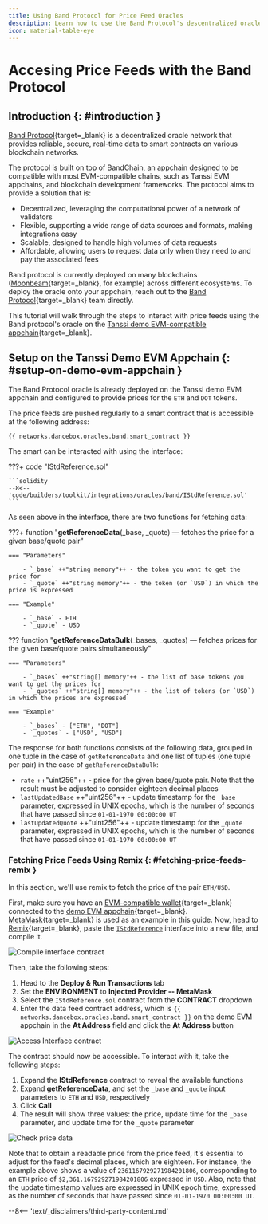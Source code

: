 ```yaml
---
title: Using Band Protocol for Price Feed Oracles
description: Learn how to use the Band Protocol's descentralized oracle network to get reliable token prices enabling secure data access for your Tanssi EVM appchain.
icon: material-table-eye
---
```


# Accesing Price Feeds with the Band Protocol

## Introduction {: #introduction }

[Band Protocol](https://www.bandprotocol.com/){target=\_blank} is a decentralized oracle network that provides reliable, secure, real-time data to smart contracts on various blockchain networks.

The protocol is built on top of BandChain, an appchain designed to be compatible with most EVM-compatible chains, such as Tanssi EVM appchains, and blockchain development frameworks. The protocol aims to provide a solution that is:

- Decentralized, leveraging the computational power of a network of validators
- Flexible, supporting a wide range of data sources and formats, making integrations easy
- Scalable, designed to handle high volumes of data requests
- Affordable, allowing users to request data only when they need to and pay the associated fees

Band protocol is currently deployed on many blockchains ([Moonbeam](https://docs.moonbeam.network/builders/integrations/oracles/band-protocol/){target=\_blank}, for example) across different ecosystems. To deploy the oracle onto your appchain, reach out to the [Band Protocol](https://www.bandprotocol.com/){target=\_blank} team directly.

This tutorial will walk through the steps to interact with price feeds using the Band protocol's oracle on the [Tanssi demo EVM-compatible appchain](https://apps.tanssi.network/demo){target=\_blank}. 

## Setup on the Tanssi Demo EVM Appchain {: #setup-on-demo-evm-appchain }

The Band Protocol oracle is already deployed on the Tanssi demo EVM appchain and configured to provide prices for the `ETH` and `DOT` tokens.

The price feeds are pushed regularly to a smart contract that is accessible at the following address:

```text
{{ networks.dancebox.oracles.band.smart_contract }}
```

The smart can be interacted with using the interface:

???+ code "IStdReference.sol"

    ```solidity
    --8<-- 'code/builders/toolkit/integrations/oracles/band/IStdReference.sol'
    ```

As seen above in the interface, there are two functions for fetching data:

???+ function "**getReferenceData**(_base, _quote) — fetches the price for a given base/quote pair"

    === "Parameters"

        - `_base` ++"string memory"++ - the token you want to get the price for
        - `_quote` ++"string memory"++ - the token (or `USD`) in which the price is expressed
        
    === "Example"

        - `_base` - ETH
        - `_quote` - USD
        
??? function "**getReferenceDataBulk**(_bases, _quotes) — fetches prices for the given base/quote pairs simultaneously"

    === "Parameters"

        - `_bases` ++"string[] memory"++ - the list of base tokens you want to get the prices for
        - `_quotes` ++"string[] memory"++ - the list of tokens (or `USD`) in which the prices are expressed

    === "Example"

        - `_bases` - ["ETH", "DOT"]
        - `_quotes` - ["USD", "USD"]

The response for both functions consists of the following data, grouped in one tuple in the case of `getReferenceData` and one list of tuples (one tuple per pair) in the case of `getReferenceDataBulk`:

- `rate` ++"uint256"++ - price for the given base/quote pair. Note that the result must be adjusted to consider eighteen decimal places
- `lastUpdatedBase` ++"uint256"++ - update timestamp for the `_base` parameter, expressed in UNIX epochs, which is the number of seconds that have passed since `01-01-1970 00:00:00 UT`
- `lastUpdatedQuote` ++"uint256"++ - update timestamp for the `_quote` parameter, expressed in UNIX epochs, which is the number of seconds that have passed since `01-01-1970 00:00:00 UT`

### Fetching Price Feeds Using Remix {: #fetching-price-feeds-remix }

In this section, we'll use remix to fetch the price of the pair `ETH/USD`. 

First, make sure you have an [EVM-compatible wallet](/builders/toolkit/ethereum-api/wallets/){target=\_blank} connected to the [demo EVM appchain](https://apps.tanssi.network/demo){target=\_blank}. [MetaMask](/builders/toolkit/ethereum-api/wallets/metamask/){target=\_blank} is used as an example in this guide. Now, head to [Remix](https://remix.ethereum.org/){target=\_blank}, paste the [`IStdReference`](#setup-on-demo-evm-appchain) interface into a new file, and compile it.

![Compile interface contract](/images/builders/toolkit/integrations/oracles/band/band-1.webp)

Then, take the following steps:

1. Head to the **Deploy & Run Transactions** tab
2. Set the **ENVIRONMENT** to **Injected Provider -- MetaMask**
3. Select the `IStdReference.sol` contract from the **CONTRACT** dropdown
4. Enter the data feed contract address, which is `{{ networks.dancebox.oracles.band.smart_contract }}` on the demo EVM appchain in the **At Address** field and click the **At Address** button

![Access Interface contract](/images/builders/toolkit/integrations/oracles/band/band-2.webp)

The contract should now be accessible. To interact with it, take the following steps:

1. Expand the **IStdReference** contract to reveal the available functions
2. Expand **getReferenceData**, and set the `_base` and `_quote` input parameters to `ETH` and `USD`, respectively
3. Click **Call**
4. The result will show three values: the price, update time for the `_base` parameter, and update time for the `_quote` parameter

![Check price data](/images/builders/toolkit/integrations/oracles/band/band-3.webp)

Note that to obtain a readable price from the price feed, it's essential to adjust for the feed's decimal places, which are eighteen. For instance, the example above shows a value of `2361167929271984201806`, corresponding to an `ETH` price of `$2,361.167929271984201806` expressed in `USD`. Also, note that the update timestamp values are expressed in UNIX epoch time, expressed as the number of seconds that have passed since `01-01-1970 00:00:00 UT`. 

--8<-- 'text/_disclaimers/third-party-content.md'
